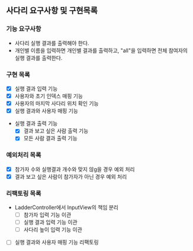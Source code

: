 ## 사다리 요구사항 및 구현목록
### 기능 요구사항
* 사다리 실행 결과를 출력해야 한다.
* 개인별 이름을 입력하면 개인별 결과를 출력하고, "all"을 입력하면 전체 참여자의 실행 결과를 출력한다.

### 구현 목록
* [X] 실행 결과 입력 기능
* [X] 사용자와 초기 인덱스 매핑 기능
* [X] 사용자의 마지막 사다리 위치 확인 기능
* [X] 실행 결과와 사용자 매핑 기능
* 실행 결과 출력 기능
    * [X] 결과 보고 싶은 사람 출력 기능
    * [X] 모든 사람 결과 출력 기능 

### 예외처리 목록
* [X] 참가자 수와 실행결과 개수와 맞지 않g을 경우 예외 처리
* [X] 결과 보고 싶은 사람이 참가자가 아닌 경우 예외 처리

### 리팩토링 목록
* LadderController에서 InputView의 책임 분리
    * [ ] 참가자 입력 기능 이관
    * [ ] 실행 결과 입력 기능 이관
    * [ ] 사다리 높이 입력 기능 이관
* [ ] 실행 결과와 사용자 매핑 기능 리팩토링
